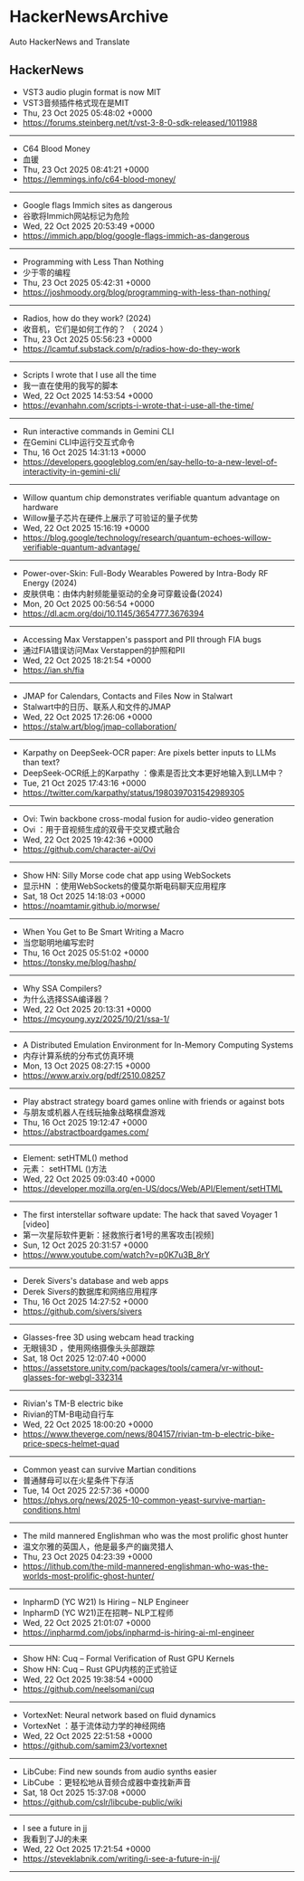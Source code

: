 # HackerNewsArchive
Auto HackerNews and Translate

## HackerNews
* VST3 audio plugin format is now MIT
* VST3音频插件格式现在是MIT
* Thu, 23 Oct 2025 05:48:02 +0000
* https://forums.steinberg.net/t/vst-3-8-0-sdk-released/1011988
----
* C64 Blood Money
* 血锾
* Thu, 23 Oct 2025 08:41:21 +0000
* https://lemmings.info/c64-blood-money/
----
* Google flags Immich sites as dangerous
* 谷歌将Immich网站标记为危险
* Wed, 22 Oct 2025 20:53:49 +0000
* https://immich.app/blog/google-flags-immich-as-dangerous
----
* Programming with Less Than Nothing
* 少于零的编程
* Thu, 23 Oct 2025 05:42:31 +0000
* https://joshmoody.org/blog/programming-with-less-than-nothing/
----
* Radios, how do they work? (2024)
* 收音机，它们是如何工作的？ （ 2024 ）
* Thu, 23 Oct 2025 05:56:23 +0000
* https://lcamtuf.substack.com/p/radios-how-do-they-work
----
* Scripts I wrote that I use all the time
* 我一直在使用的我写的脚本
* Wed, 22 Oct 2025 14:53:54 +0000
* https://evanhahn.com/scripts-i-wrote-that-i-use-all-the-time/
----
* Run interactive commands in Gemini CLI
* 在Gemini CLI中运行交互式命令
* Thu, 16 Oct 2025 14:31:13 +0000
* https://developers.googleblog.com/en/say-hello-to-a-new-level-of-interactivity-in-gemini-cli/
----
* Willow quantum chip demonstrates verifiable quantum advantage on hardware
* Willow量子芯片在硬件上展示了可验证的量子优势
* Wed, 22 Oct 2025 15:16:19 +0000
* https://blog.google/technology/research/quantum-echoes-willow-verifiable-quantum-advantage/
----
* Power-over-Skin: Full-Body Wearables Powered by Intra-Body RF Energy (2024)
* 皮肤供电：由体内射频能量驱动的全身可穿戴设备(2024)
* Mon, 20 Oct 2025 00:56:54 +0000
* https://dl.acm.org/doi/10.1145/3654777.3676394
----
* Accessing Max Verstappen's passport and PII through FIA bugs
* 通过FIA错误访问Max Verstappen的护照和PII
* Wed, 22 Oct 2025 18:21:54 +0000
* https://ian.sh/fia
----
* JMAP for Calendars, Contacts and Files Now in Stalwart
* Stalwart中的日历、联系人和文件的JMAP
* Wed, 22 Oct 2025 17:26:06 +0000
* https://stalw.art/blog/jmap-collaboration/
----
* Karpathy on DeepSeek-OCR paper: Are pixels better inputs to LLMs than text?
* DeepSeek-OCR纸上的Karpathy ：像素是否比文本更好地输入到LLM中？
* Tue, 21 Oct 2025 17:43:16 +0000
* https://twitter.com/karpathy/status/1980397031542989305
----
* Ovi: Twin backbone cross-modal fusion for audio-video generation
* Ovi ：用于音视频生成的双骨干交叉模式融合
* Wed, 22 Oct 2025 19:42:36 +0000
* https://github.com/character-ai/Ovi
----
* Show HN: Silly Morse code chat app using WebSockets
* 显示HN ：使用WebSockets的傻莫尔斯电码聊天应用程序
* Sat, 18 Oct 2025 14:18:03 +0000
* https://noamtamir.github.io/morwse/
----
* When You Get to Be Smart Writing a Macro
* 当您聪明地编写宏时
* Thu, 16 Oct 2025 05:51:02 +0000
* https://tonsky.me/blog/hashp/
----
* Why SSA Compilers?
* 为什么选择SSA编译器？
* Wed, 22 Oct 2025 20:13:31 +0000
* https://mcyoung.xyz/2025/10/21/ssa-1/
----
* A Distributed Emulation Environment for In-Memory Computing Systems
* 内存计算系统的分布式仿真环境
* Mon, 13 Oct 2025 08:27:15 +0000
* https://www.arxiv.org/pdf/2510.08257
----
* Play abstract strategy board games online with friends or against bots
* 与朋友或机器人在线玩抽象战略棋盘游戏
* Thu, 16 Oct 2025 19:12:47 +0000
* https://abstractboardgames.com/
----
* Element: setHTML() method
* 元素： setHTML ()方法
* Wed, 22 Oct 2025 09:03:40 +0000
* https://developer.mozilla.org/en-US/docs/Web/API/Element/setHTML
----
* The first interstellar software update: The hack that saved Voyager 1 [video]
* 第一次星际软件更新：拯救旅行者1号的黑客攻击[视频]
* Sun, 12 Oct 2025 20:31:57 +0000
* https://www.youtube.com/watch?v=p0K7u3B_8rY
----
* Derek Sivers's database and web apps
* Derek Sivers的数据库和网络应用程序
* Thu, 16 Oct 2025 14:27:52 +0000
* https://github.com/sivers/sivers
----
* Glasses-free 3D using webcam head tracking
* 无眼镜3D ，使用网络摄像头头部跟踪
* Sat, 18 Oct 2025 12:07:40 +0000
* https://assetstore.unity.com/packages/tools/camera/vr-without-glasses-for-webgl-332314
----
* Rivian's TM-B electric bike
* Rivian的TM-B电动自行车
* Wed, 22 Oct 2025 18:00:20 +0000
* https://www.theverge.com/news/804157/rivian-tm-b-electric-bike-price-specs-helmet-quad
----
* Common yeast can survive Martian conditions
* 普通酵母可以在火星条件下存活
* Tue, 14 Oct 2025 22:57:36 +0000
* https://phys.org/news/2025-10-common-yeast-survive-martian-conditions.html
----
* The mild mannered Englishman who was the most prolific ghost hunter
* 温文尔雅的英国人，他是最多产的幽灵猎人
* Thu, 23 Oct 2025 04:23:39 +0000
* https://lithub.com/the-mild-mannered-englishman-who-was-the-worlds-most-prolific-ghost-hunter/
----
* InpharmD (YC W21) Is Hiring – NLP Engineer
* InpharmD (YC W21)正在招聘– NLP工程师
* Wed, 22 Oct 2025 21:01:07 +0000
* https://inpharmd.com/jobs/inpharmd-is-hiring-ai-ml-engineer
----
* Show HN: Cuq – Formal Verification of Rust GPU Kernels
* Show HN: Cuq – Rust GPU内核的正式验证
* Wed, 22 Oct 2025 19:38:54 +0000
* https://github.com/neelsomani/cuq
----
* VortexNet: Neural network based on fluid dynamics
* VortexNet ：基于流体动力学的神经网络
* Wed, 22 Oct 2025 22:51:58 +0000
* https://github.com/samim23/vortexnet
----
* LibCube: Find new sounds from audio synths easier
* LibCube ：更轻松地从音频合成器中查找新声音
* Sat, 18 Oct 2025 15:37:08 +0000
* https://github.com/cslr/libcube-public/wiki
----
* I see a future in jj
* 我看到了JJ的未来
* Wed, 22 Oct 2025 17:21:54 +0000
* https://steveklabnik.com/writing/i-see-a-future-in-jj/
----

